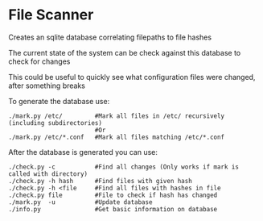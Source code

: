 # File Scanner

Creates an sqlite database correlating filepaths to file hashes

The current state of the system can be check against this database to check for changes

This could be useful to quickly see what configuration files were changed, after something breaks

To generate the database use:
```
./mark.py /etc/         #Mark all files in /etc/ recursively (including subdirectories)
                        #Or
./mark.py /etc/*.conf   #Mark all files matching /etc/*.conf
```

After the database is generated you can use:
```
./check.py -c           #Find all changes (Only works if mark is called with directory)
./check.py -h hash      #Find files with given hash
./check.py -h <file     #Find all files with hashes in file
./check.py file         #File to check if hash has changed
./mark.py  -u           #Update database
./info.py               #Get basic information on database
```